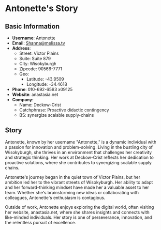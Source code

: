 # Antonette's Story

## Basic Information
- **Username**: Antonette
- **Email**: Shanna@melissa.tv
- **Address**: 
  - Street: Victor Plains
  - Suite: Suite 879
  - City: Wisokyburgh
  - Zipcode: 90566-7771
  - Geo: 
    - Latitude: -43.9509
    - Longitude: -34.4618
- **Phone**: 010-692-6593 x09125
- **Website**: anastasia.net
- **Company**: 
  - Name: Deckow-Crist
  - Catchphrase: Proactive didactic contingency
  - BS: synergize scalable supply-chains

## Story
Antonette, known by her username "Antonette," is a dynamic individual with a passion for innovation and problem-solving. Living in the bustling city of Wisokyburgh, she thrives in an environment that challenges her creativity and strategic thinking. Her work at Deckow-Crist reflects her dedication to proactive solutions, where she contributes to synergizing scalable supply chains.

Antonette's journey began in the quiet town of Victor Plains, but her ambition led her to the vibrant streets of Wisokyburgh. Her ability to adapt and her forward-thinking mindset have made her a valuable asset to her team. Whether she's brainstorming new ideas or collaborating with colleagues, Antonette's enthusiasm is contagious.

Outside of work, Antonette enjoys exploring the digital world, often visiting her website, anastasia.net, where she shares insights and connects with like-minded individuals. Her story is one of perseverance, innovation, and the relentless pursuit of excellence.